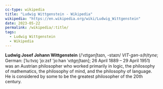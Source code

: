 ```yaml
---
cc-type: wikipedia
title: "Ludwig Wittgenstein - Wikipedia"
wikipedia: "https://en.wikipedia.org/wiki/Ludwig_Wittgenstein"
date: 2023-05-22
permalink: /wikipedia/:title/
tags:
  - Ludwig Wittgenstein
  - Wikipedia
---
```

**Ludwig Josef Johann Wittgenstein** (/ˈvɪtɡənʃtaɪn, -staɪn/ *VIT-gən-s(h)tyne*; German: [ˈluːtvɪç ˈjoːzɛf 'joːhan ˈvɪtɡn̩ʃtaɪn]; 26 April 1889 – 29 April 1951) was an Austrian philosopher who worked primarily in logic, the philosophy of mathematics, the philosophy of mind, and the philosophy of language. He is considered by some to be the greatest philosopher of the 20th century.